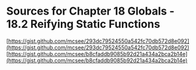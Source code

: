# Sources for Chapter 18 Globals - 18.2 Reifying Static Functions

[https://gist.github.com/mcsee/293dc79524550a542fc70db572d8e092](https://gist.github.com/mcsee/293dc79524550a542fc70db572d8e092)
[https://gist.github.com/mcsee/b8cfaddb9085b92d21a434a2bca2b14e](https://gist.github.com/mcsee/b8cfaddb9085b92d21a434a2bca2b14e)